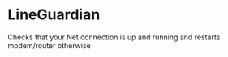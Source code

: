 # LineGuardian
Checks that your Net connection is up and running and restarts modem/router otherwise
